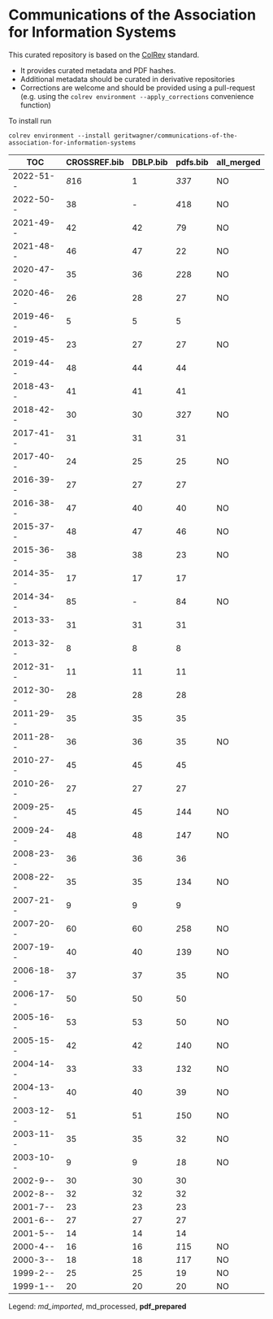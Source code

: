 # Communications of the Association for Information Systems

This curated repository is based on the [ColRev](https://github.com/geritwagner/colrev_core) standard.

- It provides curated metadata and PDF hashes.
- Additional metadata should be curated in derivative repositories
- Corrections are welcome and should be provided using a pull-request (e.g. using the `colrev environment --apply_corrections` convenience function)

To install run

```
colrev environment --install geritwagner/communications-of-the-association-for-information-systems
```

<!-- TABLE_SUMMARY -->

|TOC           |CROSSREF.bib    |DBLP.bib        |pdfs.bib        |all_merged      |
|--------------|----------------|----------------|----------------|----------------|
|2022-51--     |           *8*16|               1|           *33*7|              NO|
|2022-50--     |              38|               -|           *4*18|              NO|
|2021-49--     |              42|              42|            *7*9|              NO|
|2021-48--     |              46|              47|              22|              NO|
|2020-47--     |              35|              36|           *2*28|              NO|
|2020-46--     |              26|              28|              27|              NO|
|2019-46--     |               5|               5|               5|                |
|2019-45--     |              23|              27|              27|              NO|
|2019-44--     |              48|              44|              44|                |
|2018-43--     |              41|              41|              41|                |
|2018-42--     |              30|              30|           *3*27|              NO|
|2017-41--     |              31|              31|              31|                |
|2017-40--     |              24|              25|              25|              NO|
|2016-39--     |              27|              27|              27|                |
|2016-38--     |              47|              40|              40|              NO|
|2015-37--     |              48|              47|              46|              NO|
|2015-36--     |              38|              38|              23|              NO|
|2014-35--     |              17|              17|              17|                |
|2014-34--     |              85|               -|              84|              NO|
|2013-33--     |              31|              31|              31|                |
|2013-32--     |               8|               8|               8|                |
|2012-31--     |              11|              11|              11|                |
|2012-30--     |              28|              28|              28|                |
|2011-29--     |              35|              35|              35|                |
|2011-28--     |              36|              36|              35|              NO|
|2010-27--     |              45|              45|              45|                |
|2010-26--     |              27|              27|              27|                |
|2009-25--     |              45|              45|           *1*44|              NO|
|2009-24--     |              48|              48|           *1*47|              NO|
|2008-23--     |              36|              36|              36|                |
|2008-22--     |              35|              35|           *1*34|              NO|
|2007-21--     |               9|               9|               9|                |
|2007-20--     |              60|              60|           *2*58|              NO|
|2007-19--     |              40|              40|           *1*39|              NO|
|2006-18--     |              37|              37|              35|              NO|
|2006-17--     |              50|              50|              50|                |
|2005-16--     |              53|              53|              50|              NO|
|2005-15--     |              42|              42|           *1*40|              NO|
|2004-14--     |              33|              33|           *1*32|              NO|
|2004-13--     |              40|              40|              39|              NO|
|2003-12--     |              51|              51|           *1*50|              NO|
|2003-11--     |              35|              35|              32|              NO|
|2003-10--     |               9|               9|            *1*8|              NO|
|2002-9--      |              30|              30|              30|                |
|2002-8--      |              32|              32|              32|                |
|2001-7--      |              23|              23|              23|                |
|2001-6--      |              27|              27|              27|                |
|2001-5--      |              14|              14|              14|                |
|2000-4--      |              16|              16|           *1*15|              NO|
|2000-3--      |              18|              18|           *1*17|              NO|
|1999-2--      |              25|              25|              19|              NO|
|1999-1--      |              20|              20|              20|              NO|

Legend: *md_imported*, md_processed, **pdf_prepared**
